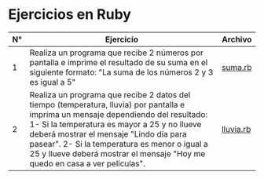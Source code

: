 # Ejercicios en Ruby

| N° | Ejercicio | Archivo |
| ------ | ------ | ------ |
|1|Realiza un programa que recibe 2 números por pantalla e imprime el resultado de su suma en el siguiente formato:  "La suma de los números 2 y 3 es igual a 5"|[suma.rb](https://raw.githubusercontent.com/gabchav/ruby/main/suma.rb)|
|2|Realiza un programa que recibe 2 datos del tiempo (temperatura, lluvia) por pantalla e imprima un mensaje dependiendo del resultado: 1- Si la temperatura es mayor a 25 y no llueve deberá mostrar el mensaje "Lindo día para pasear". 2- Si la temperatura es menor o igual a 25 y llueve deberá mostrar el mensaje "Hoy me quedo en casa a ver películas".|[lluvia.rb](https://raw.githubusercontent.com/gabchav/ruby/main/lluvia.rb)|

